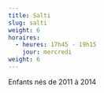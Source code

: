 ```yaml
---
title: Salti
slug: salti
weight: 6
horaires:
  - heures: 17h45 - 19h15
    jour: mercredi
weight: 6
---
```

Enfants nés de 2011 à 2014
